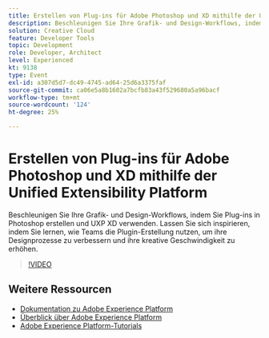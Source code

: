 ```yaml
---
title: Erstellen von Plug-ins für Adobe Photoshop und XD mithilfe der Unified Extensibility Platform
description: Beschleunigen Sie Ihre Grafik- und Design-Workflows, indem Sie Plug-ins in Photoshop erstellen und UXP XD verwenden. Lassen Sie sich inspirieren, indem Sie lernen, wie Teams die Plugin-Erstellung nutzen, um ihre Designprozesse zu verbessern und ihre kreative Geschwindigkeit zu erhöhen.
solution: Creative Cloud
feature: Developer Tools
topic: Development
role: Developer, Architect
level: Experienced
kt: 9138
type: Event
exl-id: a307d5d7-dc49-4745-ad64-25d6a3375faf
source-git-commit: ca06e5a8b1602a7bcfb83a43f529680a5a96bacf
workflow-type: tm+mt
source-wordcount: '124'
ht-degree: 25%

---
```


# Erstellen von Plug-ins für Adobe Photoshop und XD mithilfe der Unified Extensibility Platform

Beschleunigen Sie Ihre Grafik- und Design-Workflows, indem Sie Plug-ins in Photoshop erstellen und UXP XD verwenden. Lassen Sie sich inspirieren, indem Sie lernen, wie Teams die Plugin-Erstellung nutzen, um ihre Designprozesse zu verbessern und ihre kreative Geschwindigkeit zu erhöhen.

>[!VIDEO](https://video.tv.adobe.com/v/337593/?quality=12&learn=on&hidetitle=true)

## Weitere Ressourcen

- [Dokumentation zu Adobe Experience Platform](https://experienceleague.adobe.com/docs/experience-platform.html?lang=de)
- [Überblick über Adobe Experience Platform](https://experienceleague.adobe.com/docs/experience-platform/landing/home.html?lang=de)
- [Adobe Experience Platform-Tutorials](https://experienceleague.adobe.com/docs/platform-learn/tutorials/overview.html?lang=de)
